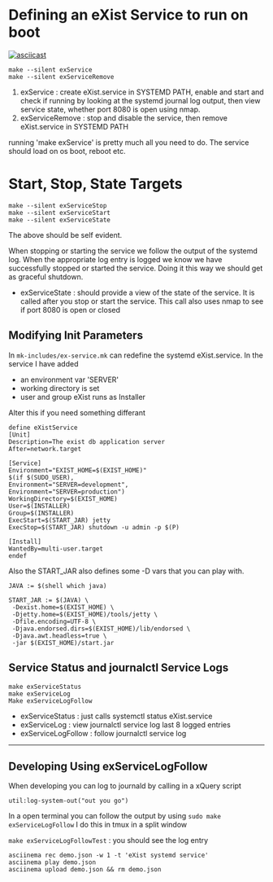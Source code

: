 
# Defining an eXist Service to run on boot

[![asciicast](https://asciinema.org/a/cx7v4u2nh84b34ad9ywsen2cb.png)](https://asciinema.org/a/cx7v4u2nh84b34ad9ywsen2cb)

```
make --silent exService
make --silent exServiceRemove
```
1. exService :  create eXist.service in SYSTEMD PATH, enable and start and check if running by looking at the systemd journal log output, then view service state, whether port 8080 is open using nmap.  
2. exServiceRemove : stop and disable the service, then remove eXist.service in SYSTEMD PATH

running 'make exService' is pretty much all you need to do. The service should load on os boot, reboot etc.


# Start, Stop, State Targets

```
make --silent exServiceStop
make --silent exServiceStart
make --silent exServiceState
```
The above should be self evident.

When stopping or starting the service we follow the output of the systemd log. 
When the appropriate log entry is logged we know we have successfully stopped 
or started the service. Doing it this way we should get as graceful shutdown.

- exServiceState : should provide a view of the state of the service. It is 
called after you stop or start the service. This call also uses nmap to see if 
port 8080 is open or closed

## Modifying Init Parameters

In `mk-includes/ex-service.mk` can redefine the systemd eXist.service.
In the service I have added 
- an environment var 'SERVER'
- working directory is set 
- user and group   eXist runs as Installer

Alter this if you need something differant

```
define eXistService
[Unit]
Description=The exist db application server
After=network.target

[Service]
Environment="EXIST_HOME=$(EXIST_HOME)"
$(if $(SUDO_USER),
Environment="SERVER=development",
Environment="SERVER=production")
WorkingDirectory=$(EXIST_HOME)
User=$(INSTALLER)
Group=$(INSTALLER)
ExecStart=$(START_JAR) jetty
ExecStop=$(START_JAR) shutdown -u admin -p $(P)

[Install]
WantedBy=multi-user.target
endef
```

Also the START_JAR also defines some -D vars that you can play with.

```
JAVA := $(shell which java)

START_JAR := $(JAVA) \
 -Dexist.home=$(EXIST_HOME) \
 -Djetty.home=$(EXIST_HOME)/tools/jetty \
 -Dfile.encoding=UTF-8 \
 -Djava.endorsed.dirs=$(EXIST_HOME)/lib/endorsed \
 -Djava.awt.headless=true \
 -jar $(EXIST_HOME)/start.jar
```

##  Service Status and journalctl Service Logs

```
make exServiceStatus
make exServiceLog
Make exServiceLogFollow
```

- exServiceStatus :    just calls systemctl status  eXist.service
- exServiceLog :       view journalctl service log last 8 logged entries
- exServiceLogFollow : follow journalctl service log

--------------------------------------------------------------

## Developing Using  exServiceLogFollow 

When developing you can log to journald by calling in a xQuery script

```
util:log-system-out("out you go")
```

In a open terminal you can follow the output by using `sudo make exServiceLogFollow`
I do this in tmux in a split window

`make exServiceLogFollowTest` : you should see  the log entry

```
asciinema rec demo.json -w 1 -t 'eXist systemd service'
asciinema play demo.json
asciinema upload demo.json && rm demo.json
```
